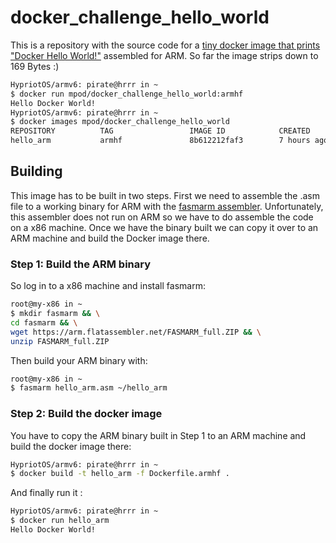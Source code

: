 # docker_challenge_hello_world
This is a repository with the source code for a [tiny docker image that prints "Docker Hello World!"](https://blog.hypriot.com/post/build-smallest-possible-docker-image/) assembled for ARM.
So far the image strips down to 169 Bytes :)
```bash
HypriotOS/armv6: pirate@hrrr in ~
$ docker run mpod/docker_challenge_hello_world:armhf
Hello Docker World!
HypriotOS/armv6: pirate@hrrr in ~
$ docker images mpod/docker_challenge_hello_world
REPOSITORY          TAG                 IMAGE ID            CREATED             SIZE
hello_arm           armhf               8b612212faf3        7 hours ago         169 B
```

## Building
This image has to be built in two steps. First we need to assemble the .asm file to a working binary for ARM with the [fasmarm assembler](https://arm.flatassembler.net/). Unfortunately, this assembler does not run on ARM so we have to do assemble the code on a x86 machine. Once we have the binary built we can copy it over to an ARM machine and build the Docker image there.

### Step 1: Build the ARM binary
So log in to a x86 machine and install fasmarm:
```bash 
root@my-x86 in ~
$ mkdir fasmarm && \
cd fasmarm && \
wget https://arm.flatassembler.net/FASMARM_full.ZIP && \
unzip FASMARM_full.ZIP
```

Then build your ARM binary with: 
```bash
root@my-x86 in ~
$ fasmarm hello_arm.asm ~/hello_arm
```
### Step 2: Build the docker image
You have to copy the ARM binary built in Step 1 to an ARM machine and build the docker image there:
```bash
HypriotOS/armv6: pirate@hrrr in ~
$ docker build -t hello_arm -f Dockerfile.armhf .
```
And finally run it :
```bash
HypriotOS/armv6: pirate@hrrr in ~
$ docker run hello_arm
Hello Docker World!
```
